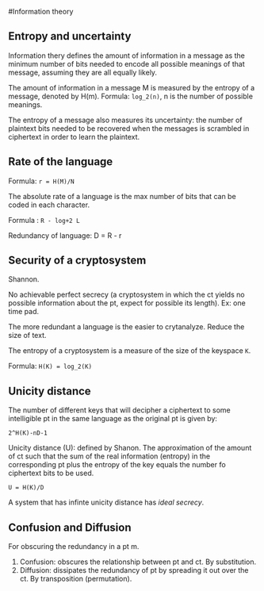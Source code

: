 #Information theory

## Entropy and uncertainty

Information thery defines the amount of information in a message as the
minimum number of bits needed to encode all possible meanings of that message,
assuming they are all equally likely.

The amount of information in a message M is measured by the entropy of a
message, denoted by H(m). Formula: `log_2(n)`, n is the number of possible
meanings.

The entropy of a message also measures its uncertainty: the number of plaintext
bits needed to be recovered when the messages is scrambled in ciphertext in
order to learn the plaintext.

## Rate of the language

Formula: `r = H(M)/N`

The absolute rate of a language is the max number of bits that can be coded in
each character.

Formula : `R - log+2 L`

Redundancy of language: D = R - r

## Security of a cryptosystem

Shannon.

No achievable perfect secrecy (a cryptosystem in which the ct yields no possible
information about the pt, expect for possible its length). Ex: one time pad.

The more redundant a language is the easier to crytanalyze. Reduce the size of
text.

The entropy of a cryptosystem is a measure of the size of the keyspace `K`.

Formula: `H(K) = log_2(K)`

## Unicity distance

The number of different keys that will decipher a ciphertext to some
intelligible pt in the same language as the original pt is given by:

`2^H(K)-nD-1`

Unicity distance (U): defined by Shanon. The approximation of the amount of ct
such that the sum of the real information (entropy) in the corresponding pt plus
the entropy of the key equals the number fo ciphertext bits to be used.

`U = H(K)/D`

A system that has infinte unicity distance has *ideal secrecy*.

## Confusion and Diffusion

For obscuring the redundancy in a pt m.

1. Confusion: obscures the relationship between pt and ct. By substitution.
2. Diffusion: dissipates the redundancy of pt by spreading it out over the ct.
By transposition (permutation).
